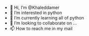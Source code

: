 - 👋 Hi, I’m @Khaleddamer
- 👀 I’m interested in python 
- 🌱 I’m currently learning all of python 
- 💞️ I’m looking to collaborate on ...
- 📫 How to reach me in my mail 

<!---
Khaleddamer/Khaleddamer is a ✨ special ✨ repository because its `README.md` (this file) appears on your GitHub profile.
You can click the Preview link to take a look at your changes.
--->
